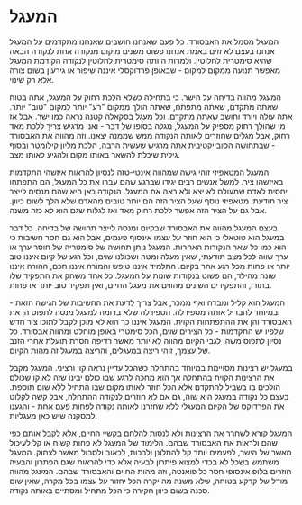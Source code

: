 המעגל
=====

המעגל מסמל את האבסורד. כל פעם שאנחנו חושבים שאנחנו מתקדמים על המעגל אנחנו בעצם לא זזים באמת אנחנו פשוט
משנים מיקום מנקודה אחת לנקודה הבאה שהיא סימטרית לחלוטין. ולמרות היותה סימטרית לחלוטין לנקודה הקודמת 
המעגל מאפשר תנועה ממקום למקום - שבאופן פרדוקסלי איננה שיפור או גירעון בשום צורה אלא רק שינוי. 

המעגל מהווה בדיחה על הישר. כי בתחילה כשלא הלכת רחוק על המעגל, אתה בטוח שאתה מתקדם, שאתה מתפתח, שאתה 
הולך ממקום "רע" יותר למקום "טוב" יותר. אתה עולה ויורד וחושב שאתה מתקדם. וכל מעגל בסקאלה קטנה נראה כמו ישר. 
אבל אז מי שהולך רחוק מספיק על המעגל, מגלה בסופו של דבר - ואני מדגיש צריך ללכת מאד רחוק, אבל מגלים שחוזרים
לאותה הנקודה ממש שממנה יצאנו. וזה מהווה את האבסורד - שבתחושה הסובייקטיבית אתה מרגיש שעשית הרבה, 
הלכת מליון קילומטר ובסוף גילית שיכלת להשאר באותו מקום ולהגיע לאותו מצב. 

המעגל המטאפיזי זוהי גישה שמהווה אינטי-טזה לנסיון להראות איזשהי התקדמות באיזשהו ציר. למשל אנשים רבים יגידו
שברגע שהם עברו את כל המעגל, הם התפתחו יחסית לאדם שמעולם לא יצא ולא ראה את המעגל. הנקודה כאן היא שהם מנסים
לייצר ציר תודעתי מטאפיזי נוסף שעל הציר הזה הם יותר טובים מהאדם שלא הלך לשום כיוון. אבל גם על הציר הזה
אפשר ללכת רחוק מאד ואז לגלות שגם הוא לא כזה משנה. 

בעצם המעגל מהווה את האבסורד שבקיום ומנסה לייצר תחושה של בדיחה. כל דבר במעגל הוא טוטאלי כי הוא חוזר
על עצמו אינסוף פעמים, אבל הוא גם חסר חשיבות כי הוא כמו כל שאר הנקודות האחרות. המעגל נותן תחושה של סימטריה
של חוסר ערך או ערך שווה לכל מצב תודעתי, שאין מעלה ומטה ושכולנו שוים, וכל רגע של קיום איננו טוב יותר 
או פחות מכל רגע אחר בקיום. התלמיד איננו טיפש והמורה איננו חכם, ההורה איננו שונה מהילד, 
הם פשוט בנקודות שונות על המעגל. כל אחד משחק את התפקיד שלו בתורו, והתפקידים השונים 
מהווים את מעגל החיים, ואין תפקיד טוב יותר או פחות.

המעגל הוא קליל ומבדח ואף ממכר, אבל צריך לדעת את החשיבות של הגישה הזאת - ובמיוחד להבדיל אותה מספירלה. הספירלה
שלא בדומה למעגל מנסה לתפוס הן את האבסורד והן את ההתפתחות הקוית. המעגל איננו כך הוא לא מוכן לקבל לתוכו ציר 
חדש שלפיו יש התקדמות - כל הצירים שוים, הכל סימטרי באופן מוחלט ומהווה אבסורד. כל נסיון לתפוס משהו לגבי הקיום מהווה
לא יותר מאשר רדיפה חסרת תועלת אחרי הזנב של עצמך, זוהי ריצה במעגלים, והריצה במעגל זה מהות הקיום.

במעגל יש רצינות מסויימת במיוחד בהתחלה כשהכל עדיין נראה קוי ורציני. המעגל מקבל את הרצינות הקוית בהתחלה
אך הוא מחכה לרגע שבו כולם יבינו שזה לא קו שכולם הולכים בו בשביל להתקדם אלא הכל חוזר לאותו מקום שבו התחיל
ללא שום תוספת. בעצם כל נקודה במעגל היא שוה, גם אם לא חוזרים לנקודה ההתחלה, אבל קשה לקלוט את הפרדוקס של הקיום
המעגלי ללא שחזרנו לאותה נקודה לפחות פעם אחת - והגענו למסקנה שיש כאן מעגליות. 

המעגל קורא לשחרר את הרצינות ולא לנסות להלחם בקשיי החיים, אלא לקבל אותם כפי שהם ולראות את האבסורד שבהם. 
הלימוד של המעגל לא פחות קשוח או קל לעיכול מאשר של הישר, לפעמים יותר קל להתלונן ולבכות, לכאוב ולסבול
מאשר לצחוק. המעגל משתמש בשכל לא בכדי למצוא פיתרון לבעיה אלא כדי להראות שגם הפתרון והבעיה חוזרים בלופ 
אינסופי חסר כל פואנטה, וזה מהות החיים והאבסורד שבהם. המעגל מהווה מודל של קרקע בטוחה, שלא משנה מה יקרה
הכל יחזור על עצמו בכל מקרה, שאין שום סכנה בשום כיוון חקירה כי הכל מתחיל ומסתיים באותה נקודה.
